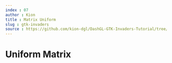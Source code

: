 ```yaml
---
index : 07
author : Kion
title : Matrix Uniform
slug : gtk-invaders
source : https://github.com/kion-dgl/DashGL-GTK-Invaders-Tutorial/tree/master/07_Uniform_Matrix
---
```

# Uniform Matrix

